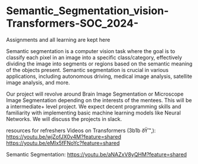 # Semantic_Segmentation_vision-Transformers-SOC_2024-
Assignments and all learning are kept here

Semantic segmentation is a computer vision task where the goal is to classify each pixel in an image into a specific class/category, effectively dividing the image into segments or regions based on the semantic meaning of the objects present. Semantic segmentation is crucial in various applications, including autonomous driving, medical image analysis, satellite image analysis, and more. 
 
 Our project will revolve around Brain Image Segmentation or Microscope Image Segmentation depending on the interests of the mentees. This will be a intermediate+ level project. We expect decent programming skills and familiarity with implementing basic machine learning models like Neural Networks. We will discuss the projects in slack. 


 resources for refreshers
 Videos on Transformers (3b1b ðŸ™‚): https://youtu.be/wjZofJX0v4M?feature=shared
 https://youtu.be/eMlx5fFNoYc?feature=shared
 
 Semantic Segmentation: https://youtu.be/aNAZxV8yQHM?feature=shared
 
